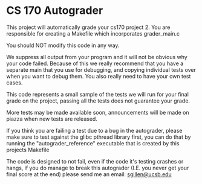 # CS 170 Autograder

This project will automatically grade your cs170 project 2.
You are responsible for creating a Makefile which incorporates grader_main.c

You should NOT modify this code in any way.

We suppress all output from your program and it will not be obvious why your 
code failed. Because of this we really recommend that you have a separate main
that you use for debugging, and copying individual tests over when you want to
debug them. You also really need to have your own test cases. 

This code represents a small sample of the tests we will run for your final 
grade on the project, passing all the tests does not guarantee your grade.

More tests may be made available soon, announcements will be made on piazza 
when new tests are released. 

If you think you are failing a test due to a bug in the autograder, please
make sure to test against the glibc pthread library first, you can do that
by running the "autograder_reference" executable that is created by this projects Makefile

The code is designed to not fail, even if the code it's testing crashes or 
hangs, if you do manage to break this autograder (I.E. you never get your
final score at the end) please send me an email: sgillen@ucsb.edu
